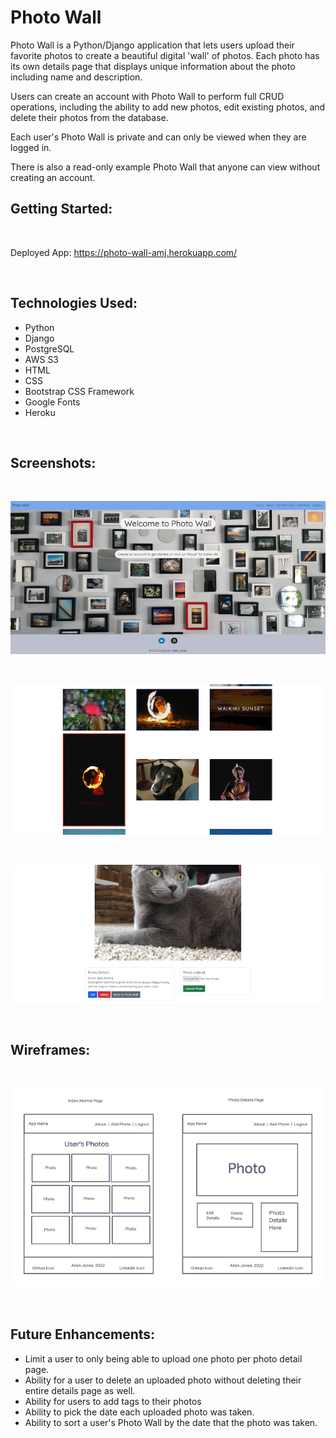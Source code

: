 # Photo Wall

Photo Wall is a Python/Django application that lets users upload their favorite photos to create a beautiful digital 'wall' of photos. Each photo has its own details page that displays unique information about the photo including name and description.

Users can create an account with Photo Wall to perform full CRUD operations, including the ability to add new photos, edit existing photos, and delete their photos from the database.

Each user's Photo Wall is private and can only be viewed when they are logged in.

There is also a read-only example Photo Wall that anyone can view without creating an account.
<br>

## Getting Started:

<br>

Deployed App: https://photo-wall-amj.herokuapp.com/



<br>

## Technologies Used:

- Python
- Django
- PostgreSQL
- AWS S3
- HTML
- CSS
- Bootstrap CSS Framework
- Google Fonts
- Heroku

<br>

## Screenshots:

<br>

![screenshot1](/main_app/static/images/screenshot1.jpg)

<br>

![screenshot1](/main_app/static/images/screenshot2.jpg)

<br>

![screenshot1](/main_app/static/images/screenshot3.jpg)

<br>

## Wireframes:

<br>

![wireframe1](/main_app/static/images/photowallwireframes.png)

<br>

## Future Enhancements:

- Limit a user to only being able to upload one photo per photo detail page.
- Ability for a user to delete an uploaded photo without deleting their entire details page as well.
- Ability for users to add tags to their photos
- Ability to pick the date each uploaded photo was taken.
- Ability to sort a user's Photo Wall by the date that the photo was taken.